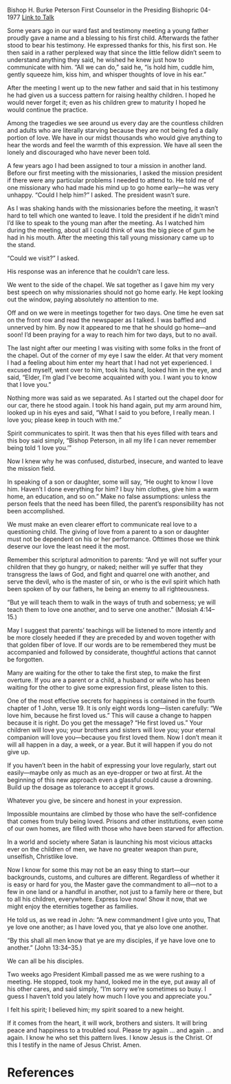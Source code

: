 Bishop H. Burke Peterson
First Counselor in the Presiding Bishopric
04-1977
[Link to Talk](https://www.churchofjesuschrist.org/study/general-conference/1977/04/the-daily-portion-of-love?lang=eng)

Some years ago in our ward fast and testimony meeting a young father proudly gave a name and a blessing to his first child. Afterwards the father stood to bear his testimony. He expressed thanks for this, his first son. He then said in a rather perplexed way that since the little fellow didn’t seem to understand anything they said, he wished he knew just how to communicate with him. “All we can do,” said he, “is hold him, cuddle him, gently squeeze him, kiss him, and whisper thoughts of love in his ear.”

After the meeting I went up to the new father and said that in his testimony he had given us a success pattern for raising healthy children. I hoped he would never forget it; even as his children grew to maturity I hoped he would continue the practice.

Among the tragedies we see around us every day are the countless children and adults who are literally starving because they are not being fed a daily portion of love. We have in our midst thousands who would give anything to hear the words and feel the warmth of this expression. We have all seen the lonely and discouraged who have never been told.

A few years ago I had been assigned to tour a mission in another land. Before our first meeting with the missionaries, I asked the mission president if there were any particular problems I needed to attend to. He told me of one missionary who had made his mind up to go home early—he was very unhappy. “Could I help him?” I asked. The president wasn’t sure.

As I was shaking hands with the missionaries before the meeting, it wasn’t hard to tell which one wanted to leave. I told the president if he didn’t mind I’d like to speak to the young man after the meeting. As I watched him during the meeting, about all I could think of was the big piece of gum he had in his mouth. After the meeting this tall young missionary came up to the stand.

“Could we visit?” I asked.

His response was an inference that he couldn’t care less.

We went to the side of the chapel. We sat together as I gave him my very best speech on why missionaries should not go home early. He kept looking out the window, paying absolutely no attention to me.

Off and on we were in meetings together for two days. One time he even sat on the front row and read the newspaper as I talked. I was baffled and unnerved by him. By now it appeared to me that he should go home—and soon! I’d been praying for a way to reach him for two days, but to no avail.

The last night after our meeting I was visiting with some folks in the front of the chapel. Out of the corner of my eye I saw the elder. At that very moment I had a feeling about him enter my heart that I had not yet experienced. I excused myself, went over to him, took his hand, looked him in the eye, and said, “Elder, I’m glad I’ve become acquainted with you. I want you to know that I love you.”

Nothing more was said as we separated. As I started out the chapel door for our car, there he stood again. I took his hand again, put my arm around him, looked up in his eyes and said, “What I said to you before, I really mean. I love you; please keep in touch with me.”

Spirit communicates to spirit. It was then that his eyes filled with tears and this boy said simply, “Bishop Peterson, in all my life I can never remember being told ‘I love you.’”

Now I knew why he was confused, disturbed, insecure, and wanted to leave the mission field.

In speaking of a son or daughter, some will say, “He ought to know I love him. Haven’t I done everything for him? I buy him clothes, give him a warm home, an education, and so on.” Make no false assumptions: unless the person feels that the need has been filled, the parent’s responsibility has not been accomplished.

We must make an even clearer effort to communicate real love to a questioning child. The giving of love from a parent to a son or daughter must not be dependent on his or her performance. Ofttimes those we think deserve our love the least need it the most.

Remember this scriptural admonition to parents: “And ye will not suffer your children that they go hungry, or naked; neither will ye suffer that they transgress the laws of God, and fight and quarrel one with another, and serve the devil, who is the master of sin, or who is the evil spirit which hath been spoken of by our fathers, he being an enemy to all righteousness.

“But ye will teach them to walk in the ways of truth and soberness; ye will teach them to love one another, and to serve one another.” (Mosiah 4:14–15.)

May I suggest that parents’ teachings will be listened to more intently and be more closely heeded if they are preceded by and woven together with that golden fiber of love. If our words are to be remembered they must be accompanied and followed by considerate, thoughtful actions that cannot be forgotten.

Many are waiting for the other to take the first step, to make the first overture. If you are a parent or a child, a husband or wife who has been waiting for the other to give some expression first, please listen to this.

One of the most effective secrets for happiness is contained in the fourth chapter of 1 John, verse 19. It is only eight words long—listen carefully: “We love him, because he first loved us.” This will cause a change to happen because it is right. Do you get the message? “He first loved us.” Your children will love you; your brothers and sisters will love you; your eternal companion will love you—because you first loved them. Now I don’t mean it will all happen in a day, a week, or a year. But it will happen if you do not give up.

If you haven’t been in the habit of expressing your love regularly, start out easily—maybe only as much as an eye-dropper or two at first. At the beginning of this new approach even a glassful could cause a drowning. Build up the dosage as tolerance to accept it grows.

Whatever you give, be sincere and honest in your expression.

Impossible mountains are climbed by those who have the self-confidence that comes from truly being loved. Prisons and other institutions, even some of our own homes, are filled with those who have been starved for affection.

In a world and society where Satan is launching his most vicious attacks ever on the children of men, we have no greater weapon than pure, unselfish, Christlike love.

Now I know for some this may not be an easy thing to start—our backgrounds, customs, and cultures are different. Regardless of whether it is easy or hard for you, the Master gave the commandment to all—not to a few in one land or a handful in another, not just to a family here or there, but to all his children, everywhere. Express love now! Show it now, that we might enjoy the eternities together as families.

He told us, as we read in John: “A new commandment I give unto you, That ye love one another; as I have loved you, that ye also love one another.

“By this shall all men know that ye are my disciples, if ye have love one to another.” (John 13:34–35.)

We can all be his disciples.

Two weeks ago President Kimball passed me as we were rushing to a meeting. He stopped, took my hand, looked me in the eye, put away all of his other cares, and said simply, “I’m sorry we’re sometimes so busy. I guess I haven’t told you lately how much I love you and appreciate you.”

I felt his spirit; I believed him; my spirit soared to a new height.

If it comes from the heart, it will work, brothers and sisters. It will bring peace and happiness to a troubled soul. Please try again … and again … and again. I know he who set this pattern lives. I know Jesus is the Christ. Of this I testify in the name of Jesus Christ. Amen.

# References
